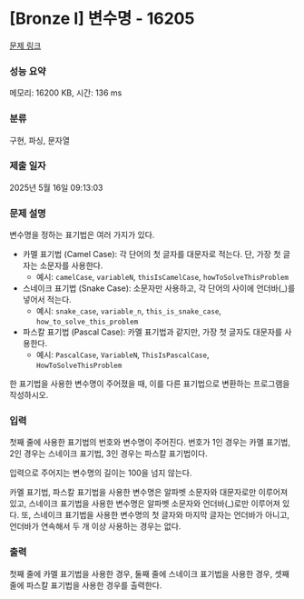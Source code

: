 # [Bronze I] 변수명 - 16205 

[문제 링크](https://www.acmicpc.net/problem/16205) 

### 성능 요약

메모리: 16200 KB, 시간: 136 ms

### 분류

구현, 파싱, 문자열

### 제출 일자

2025년 5월 16일 09:13:03

### 문제 설명

<p>변수명을 정하는 표기법은 여러 가지가 있다.</p>

<ul>
	<li>카멜 표기법 (Camel Case): 각 단어의 첫 글자를 대문자로 적는다. 단, 가장 첫 글자는 소문자를 사용한다.
	<ul>
		<li>예시: <code>camelCase</code>, <code>variableN</code>, <code>thisIsCamelCase</code>, <code>howToSolveThisProblem</code></li>
	</ul>
	</li>
	<li>스네이크 표기법 (Snake Case): 소문자만 사용하고, 각 단어의 사이에 언더바(_)를 넣어서 적는다.
	<ul>
		<li>예시: <code>snake_case</code>, <code>variable_n</code>, <code>this_is_snake_case</code>, <code>how_to_solve_this_problem</code></li>
	</ul>
	</li>
	<li>파스칼 표기법 (Pascal Case): 카멜 표기법과 같지만, 가장 첫 글자도 대문자를 사용한다.
	<ul>
		<li>예시: <code>PascalCase</code>, <code>VariableN</code>, <code>ThisIsPascalCase</code>, <code>HowToSolveThisProblem</code></li>
	</ul>
	</li>
</ul>

<p>한 표기법을 사용한 변수명이 주어졌을 때, 이를 다른 표기법으로 변환하는 프로그램을 작성하시오.</p>

### 입력 

 <p>첫째 줄에 사용한 표기법의 번호와 변수명이 주어진다. 번호가 1인 경우는 카멜 표기법, 2인 경우는 스네이크 표기법, 3인 경우는 파스칼 표기법이다.</p>

<p>입력으로 주어지는 변수명의 길이는 100을 넘지 않는다.</p>

<p>카멜 표기법, 파스칼 표기법을 사용한 변수명은 알파벳 소문자와 대문자로만 이루어져 있고, 스네이크 표기법을 사용한 변수명은 알파벳 소문자와 언더바(_)로만 이루어져 있다. 또, 스네이크 표기법을 사용한 변수명의 첫 글자와 마지막 글자는 언더바가 아니고, 언더바가 연속해서 두 개 이상 사용하는 경우는 없다.</p>

### 출력 

 <p>첫째 줄에 카멜 표기법을 사용한 경우, 둘째 줄에 스네이크 표기법을 사용한 경우, 셋째 줄에 파스칼 표기법을 사용한 경우를 출력한다.</p>

